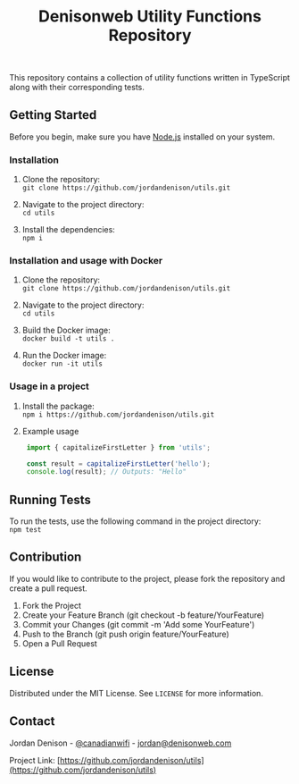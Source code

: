 <h1 align="center">Denisonweb Utility Functions Repository</h1>

<br>

This repository contains a collection of utility functions written in TypeScript along with their corresponding tests.

## Getting Started

Before you begin, make sure you have [Node.js](https://nodejs.org/) installed on your system.

### Installation

1. Clone the repository:  
  ```git clone https://github.com/jordandenison/utils.git```

2. Navigate to the project directory:  
   ```cd utils```

3. Install the dependencies:  
   ```npm i```

### Installation and usage with Docker

1. Clone the repository:  
  ```git clone https://github.com/jordandenison/utils.git```

2. Navigate to the project directory:  
   ```cd utils```

3. Build the Docker image:  
   ```docker build -t utils .```

4. Run the Docker image:  
   ```docker run -it utils```

### Usage in a project

1. Install the package:  
  ```npm i https://github.com/jordandenison/utils.git```

2. Example usage  
   ```javascript
    import { capitalizeFirstLetter } from 'utils';

    const result = capitalizeFirstLetter('hello');
    console.log(result); // Outputs: "Hello"
    ```

## Running Tests

To run the tests, use the following command in the project directory:  
```npm test```

## Contribution

If you would like to contribute to the project, please fork the repository and create a pull request.

1. Fork the Project
2. Create your Feature Branch (git checkout -b feature/YourFeature)
3. Commit your Changes (git commit -m 'Add some YourFeature')
4. Push to the Branch (git push origin feature/YourFeature)
5. Open a Pull Request

## License

Distributed under the MIT License. See `LICENSE` for more information.

## Contact

Jordan Denison - [@canadianwifi](https://twitter.com/canadianwifi) - jordan@denisonweb.com

Project Link: [https://github.com/jordandenison/utils](https://github.com/jordandenison/utils)
